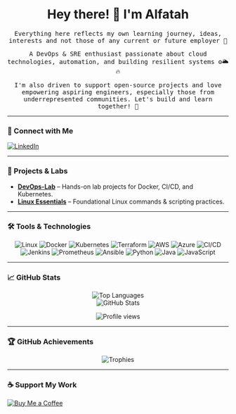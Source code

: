 <div align="center">
  <h1 align="center">Hey there! 👋 I'm Alfatah</h1>
</div>

<div align="center">
  <samp>
    <p>Everything here reflects my own learning journey, ideas, interests and not those of any current or future employer 💭</p>
    <p>A DevOps & SRE enthusiast passionate about cloud technologies, automation, and building resilient systems ⚙️🌥️🔥</p>
    <p>I'm also driven to support open-source projects and love empowering aspiring engineers, especially those from underrepresented communities. Let's build and learn together! 🤝</p>
  </samp>
</div>

---

### 🔗 Connect with Me

<p align="left">
  <a href="https://www.linkedin.com/in/al-fatah/" target="_blank">
    <img src="https://img.shields.io/badge/LinkedIn-%230A66C2.svg?style=for-the-badge&logo=linkedin&logoColor=white" alt="LinkedIn"/>
  </a>
</p>

---

### 🚀 Projects & Labs

- **[DevOps-Lab](https://github.com/al-fatah/devops-lab)** – Hands-on lab projects for Docker, CI/CD, and Kubernetes.
- **[Linux Essentials](https://github.com/al-fatah/linux-essentials)** – Foundational Linux commands & scripting practices.

---

### 🛠️ Tools & Technologies

<p align="center">
  <img src="https://img.shields.io/badge/-Linux-FCC624?&logo=Linux&logoColor=black" alt="Linux"/>
  <img src="https://img.shields.io/badge/-Docker-2496ED?&logo=Docker&logoColor=white" alt="Docker"/>
  <img src="https://img.shields.io/badge/-Kubernetes-326CE5?&logo=Kubernetes&logoColor=white" alt="Kubernetes"/>
  <img src="https://img.shields.io/badge/-Terraform-623CE4?&logo=Terraform&logoColor=white" alt="Terraform"/>
  <img src="https://img.shields.io/badge/-AWS-232F3E?&logo=Amazon-AWS&logoColor=white" alt="AWS"/>
  <img src="https://img.shields.io/badge/-Azure-0078D4?&logo=Microsoft-Azure&logoColor=white" alt="Azure"/>
  <img src="https://img.shields.io/badge/-CI/CD-FF6C37?&logo=Jenkins&logoColor=white" alt="CI/CD"/>
  <img src="https://img.shields.io/badge/-Jenkins-D24939?&logo=Jenkins&logoColor=white" alt="Jenkins"/>
  <img src="https://img.shields.io/badge/-Prometheus-E6522C?&logo=Prometheus&logoColor=white" alt="Prometheus"/>
  <img src="https://img.shields.io/badge/-Ansible-EE0000?&logo=Ansible&logoColor=white" alt="Ansible"/>
  <img src="https://img.shields.io/badge/-Python-3776AB?&logo=Python&logoColor=white" alt="Python"/>
  <img src="https://img.shields.io/badge/-Java-007396?&logo=Java&logoColor=white" alt="Java"/>
  <img src="https://img.shields.io/badge/-JavaScript-F7DF1E?&logo=JavaScript&logoColor=black" alt="JavaScript"/>
</p>

---

### 📈 GitHub Stats

<p align="center">
  <img src="https://github-readme-stats.vercel.app/api/top-langs?username=al-fatah&show_icons=true&locale=en&layout=compact" alt="Top Languages" />
  <br/>
  <img src="https://github-readme-stats.vercel.app/api?username=al-fatah&show_icons=true&locale=en" alt="GitHub Stats" />
</p>
<p align="center">
  <img src="https://komarev.com/ghpvc/?username=al-fatah&color=brightgreen&style=flat" alt="Profile views" />
</p>

---

### 🏆 GitHub Achievements

<p align="center">
  <img src="https://github-profile-trophy.vercel.app/?username=al-fatah&margin-w=10&margin-h=10&no-bg=true&no-frame=true" alt="Trophies" />
</p>

---

### ☕ Support My Work

<p align="left">
  <a href="https://coff.ee/al.fatah" target="_blank">
    <img src="https://img.shields.io/badge/Buy%20Me%20a%20Coffee-F7DF1E?style=for-the-badge&logo=buy-me-a-coffee&logoColor=black" alt="Buy Me a Coffee" />
  </a>
</p>
